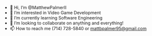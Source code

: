 - 👋 Hi, I’m @MatthewPalmerII
- 👀 I’m interested in Video Game Development
- 🌱 I’m currently learning Software Engineering
- 💞️ I’m looking to collaborate on anything and everything!
- 📫 How to reach me (714) 728-5840 or mattbpalmer95@gmail.com

<!---
MatthewPalmerII/MatthewPalmerII is a ✨ special ✨ repository because its `README.md` (this file) appears on your GitHub profile.
You can click the Preview link to take a look at your changes.
--->
